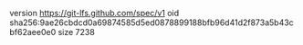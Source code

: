 version https://git-lfs.github.com/spec/v1
oid sha256:9ae26cbdcd0a69874585d5ed0878899188bfb96d41d2f873a5b43cbf62aee0e0
size 7238
